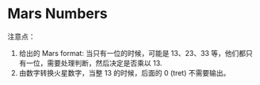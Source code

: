 # Mars Numbers

注意点：

1. 给出的 Mars format: 当只有一位的时候，可能是 13、23、33 等，他们都只有一位，需要处理判断，然后决定是否乘以 13.
2. 由数字转换火星数字，当整 13 的时候，后面的 0 (tret) 不需要输出。